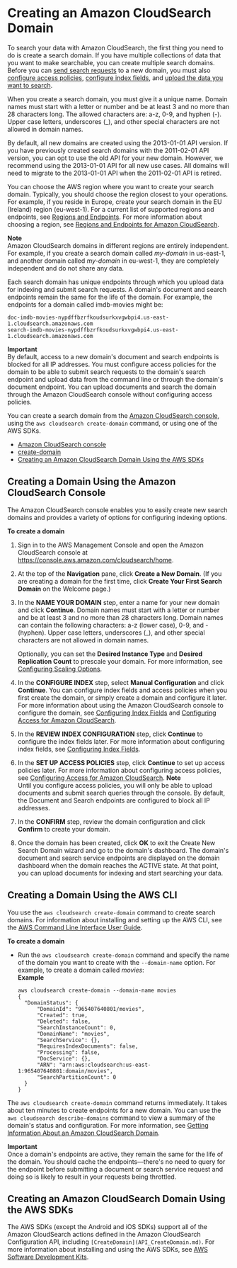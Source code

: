 # Creating an Amazon CloudSearch Domain<a name="creating-domains"></a>

To search your data with Amazon CloudSearch, the first thing you need to do is create a search domain\. If you have multiple collections of data that you want to make searchable, you can create multiple search domains\. Before you can [send search requests](searching.md) to a new domain, you must also [configure access policies](configuring-access.md), [configure index fields](configuring-index-fields.md), and [upload the data you want to search](uploading-data.md)\.

When you create a search domain, you must give it a unique name\. Domain names must start with a letter or number and be at least 3 and no more than 28 characters long\. The allowed characters are: a\-z, 0\-9, and hyphen \(\-\)\. Upper case letters, underscores \(\_\), and other special characters are not allowed in domain names\.

By default, all new domains are created using the 2013\-01\-01 API version\. If you have previously created search domains with the 2011\-02\-01 API version, you can opt to use the old API for your new domain\. However, we recommend using the 2013\-01\-01 API for all new use cases\. All domains will need to migrate to the 2013\-01\-01 API when the 2011\-02\-01 API is retired\.

You can choose the AWS region where you want to create your search domain\. Typically, you should choose the region closest to your operations\. For example, if you reside in Europe, create your search domain in the EU \(Ireland\) region \(eu\-west\-1\)\. For a current list of supported regions and endpoints, see [Regions and Endpoints](http://docs.aws.amazon.com/general/latest/gr/rande.html)\. For more information about choosing a region, see [Regions and Endpoints for Amazon CloudSearch](what-is-cloudsearch.md#endpoints)\.

**Note**  
Amazon CloudSearch domains in different regions are entirely independent\. For example, if you create a search domain called *my\-domain* in us\-east\-1, and another domain called *my\-domain* in eu\-west\-1, they are completely independent and do not share any data\.

Each search domain has unique endpoints through which you upload data for indexing and submit search requests\. A domain's document and search endpoints remain the same for the life of the domain\. For example, the endpoints for a domain called imdb\-movies might be: 

```
doc-imdb-movies-nypdffbzrfkoudsurkxvgwbpi4.us-east-1.cloudsearch.amazonaws.com
search-imdb-movies-nypdffbzrfkoudsurkxvgwbpi4.us-east-1.cloudsearch.amazonaws.com
```

**Important**  
By default, access to a new domain's document and search endpoints is blocked for all IP addresses\. You must configure access policies for the domain to be able to submit search requests to the domain's search endpoint and upload data from the command line or through the domain's document endpoint\. You can upload documents and search the domain through the Amazon CloudSearch console without configuring access policies\. 

You can create a search domain from the [Amazon CloudSearch console](#create-domain-console), using the `aws cloudsearch create-domain` command, or using one of the AWS SDKs\. 


+ [Amazon CloudSearch console](#create-domain-console)
+ [create-domain](#create-domain-clt)
+ [Creating an Amazon CloudSearch Domain Using the AWS SDKs](#create-domain-sdk)

## Creating a Domain Using the Amazon CloudSearch Console<a name="create-domain-console"></a>

 The Amazon CloudSearch console enables you to easily create new search domains and provides a variety of options for configuring indexing options\. 

**To create a domain**

1. Sign in to the AWS Management Console and open the Amazon CloudSearch console at [https://console\.aws\.amazon\.com/cloudsearch/home](https://console.aws.amazon.com/cloudsearch/home)\.

1. At the top of the **Navigation** pane, click **Create a New Domain**\. \(If you are creating a domain for the first time, click **Create Your First Search Domain** on the Welcome page\.\)

1. In the **NAME YOUR DOMAIN** step, enter a name for your new domain and click **Continue**\. Domain names must start with a letter or number and be at least 3 and no more than 28 characters long\. Domain names can contain the following characters: a\-z \(lower case\), 0\-9, and \- \(hyphen\)\. Upper case letters, underscores \(\_\), and other special characters are not allowed in domain names\.

   Optionally, you can set the **Desired Instance Type** and **Desired Replication Count** to prescale your domain\. For more information, see [Configuring Scaling Options](configuring-scaling-options.md)\.

1. In the **CONFIGURE INDEX** step, select **Manual Configuration** and click **Continue**\. You can configure index fields and access policies when you first create the domain, or simply create a domain and configure it later\. For more information about using the Amazon CloudSearch console to configure the domain, see [Configuring Index Fields](configuring-index-fields.md) and [Configuring Access for Amazon CloudSearch](configuring-access.md)\.

1. In the **REVIEW INDEX CONFIGURATION** step, click **Continue** to configure the index fields later\. For more information about configuring index fields, see [Configuring Index Fields](configuring-index-fields.md)\.

1. In the **SET UP ACCESS POLICIES** step, click **Continue** to set up access policies later\. For more information about configuring access policies, see [Configuring Access for Amazon CloudSearch](configuring-access.md)\. 
**Note**  
Until you configure access policies, you will only be able to upload documents and submit search queries through the console\. By default, the Document and Search endpoints are configured to block all IP addresses\.

1. In the **CONFIRM** step, review the domain configuration and click **Confirm** to create your domain\. 

1. Once the domain has been created, click **OK** to exit the Create New Search Domain wizard and go to the domain's dashboard\. The domain's document and search service endpoints are displayed on the domain dashboard when the domain reaches the ACTIVE state\. At that point, you can upload documents for indexing and start searching your data\.

## Creating a Domain Using the AWS CLI<a name="create-domain-clt"></a>

You use the `aws cloudsearch create-domain` command to create search domains\. For information about installing and setting up the AWS CLI, see the [AWS Command Line Interface User Guide](http://docs.aws.amazon.com/cli/latest/userguide/)\. 

**To create a domain**

+ Run the `aws cloudsearch create-domain` command and specify the name of the domain you want to create with the `--domain-name` option\. For example, to create a domain called *movies*:  
**Example**  

  ```
  aws cloudsearch create-domain --domain-name movies
  {
    "DomainStatus": {
        "DomainId": "965407640801/movies", 
        "Created": true, 
        "Deleted": false, 
        "SearchInstanceCount": 0, 
        "DomainName": "movies", 
        "SearchService": {}, 
        "RequiresIndexDocuments": false, 
        "Processing": false, 
        "DocService": {}, 
        "ARN": "arn:aws:cloudsearch:us-east-1:965407640801:domain/movies", 
        "SearchPartitionCount": 0
    }
  }
  ```

The `aws cloudsearch create-domain` command returns immediately\. It takes about ten minutes to create endpoints for a new domain\. You can use the `aws cloudsearch describe-domains` command to view a summary of the domain's status and configuration\. For more information, see [Getting Information About an Amazon CloudSearch Domain](getting-domain-info.md)\. 

**Important**  
Once a domain's endpoints are active, they remain the same for the life of the domain\. You should cache the endpoints—there's no need to query for the endpoint before submitting a document or search service request and doing so is likely to result in your requests being throttled\.

## Creating an Amazon CloudSearch Domain Using the AWS SDKs<a name="create-domain-sdk"></a>

The AWS SDKs \(except the Android and iOS SDKs\) support all of the Amazon CloudSearch actions defined in the Amazon CloudSearch Configuration API, including `[CreateDomain](API_CreateDomain.md)`\. For more information about installing and using the AWS SDKs, see [AWS Software Development Kits](http://aws.amazon.com/code)\.